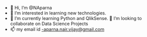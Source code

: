 - 👋 Hi, I’m @NAparna
- 👀 I’m interested in learning new technologies.
- 🌱 I’m currently learning Python and QlikSense.
💞️ I’m looking to collaborate on Data Science Projects
- 📫 my email id -aparna.nair.vijay@gmail.com

<!---
NAparna/NAparna is a ✨ special ✨ repository because its `README.md` (this file) appears on your GitHub profile.
You can click the Preview link to take a look at your changes.
--->
